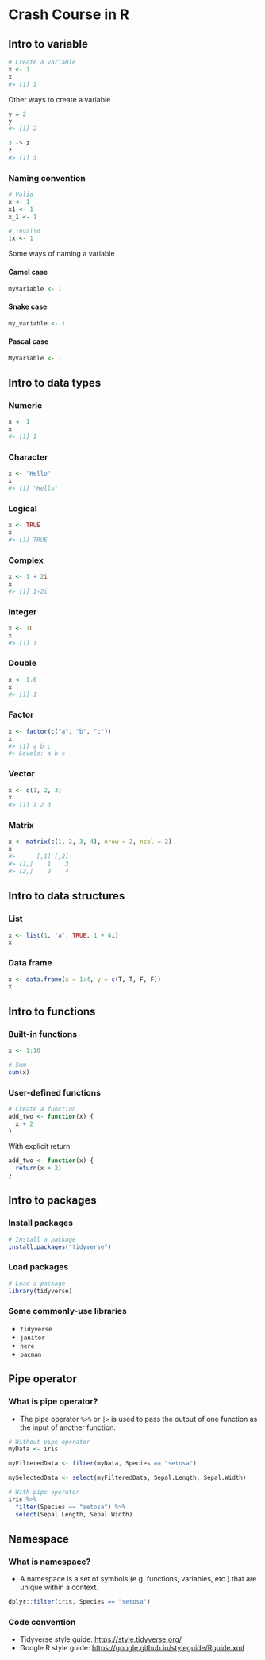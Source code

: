 # Crash Course in R

## Intro to variable

``` r
# Create a variable
x <- 1
x
#> [1] 1
```

Other ways to create a variable

``` r
y = 2
y
#> [1] 2
```

``` r
3 -> z
z
#> [1] 3
```

### Naming convention

``` r
# Valid
x <- 1
x1 <- 1
x_1 <- 1

# Invalid
1x <- 1
```

Some ways of naming a variable

#### Camel case

``` r
myVariable <- 1
```

#### Snake case

``` r
my_variable <- 1
```

#### Pascal case

``` r
MyVariable <- 1
```

## Intro to data types

### Numeric

``` r
x <- 1
x
#> [1] 1
```

### Character

``` r
x <- "Hello"
x
#> [1] "Hello"
```

### Logical

``` r
x <- TRUE
x
#> [1] TRUE
```

### Complex

``` r
x <- 1 + 2i
x
#> [1] 1+2i
```

### Integer

``` r
x <- 1L
x
#> [1] 1
```

### Double

``` r
x <- 1.0
x 
#> [1] 1
```

### Factor

``` r
x <- factor(c("a", "b", "c"))
x
#> [1] a b c
#> Levels: a b c
```

### Vector

``` r
x <- c(1, 2, 3)
x
#> [1] 1 2 3
```

### Matrix

``` r
x <- matrix(c(1, 2, 3, 4), nrow = 2, ncol = 2)
x
#>      [,1] [,2]
#> [1,]    1    3
#> [2,]    2    4
```

## Intro to data structures

### List

``` r
x <- list(1, "a", TRUE, 1 + 4i)
x
```

### Data frame

``` r
x <- data.frame(x = 1:4, y = c(T, T, F, F))
x
```

## Intro to functions

### Built-in functions

``` r
x <- 1:10

# Sum
sum(x)
```

### User-defined functions

``` r
# Create a function
add_two <- function(x) {
  x + 2
}
```

With explicit return

``` r
add_two <- function(x) {
  return(x + 2)
}
```

## Intro to packages

### Install packages

``` r
# Install a package
install.packages("tidyverse")
```

### Load packages

``` r
# Load a package
library(tidyverse)
```

### Some commonly-use libraries

- `tidyverse`
- `janitor`
- `here`
- `pacman`

## Pipe operator

### What is pipe operator?

- The pipe operator `%>%` or `|>` is used to pass the output of one function as the input of another function.

``` r
# Without pipe operator
myData <- iris

myFilteredData <- filter(myData, Species == "setosa")

mySelectedData <- select(myFilteredData, Sepal.Length, Sepal.Width)

# With pipe operator
iris %>% 
  filter(Species == "setosa") %>% 
  select(Sepal.Length, Sepal.Width)
```

## Namespace

### What is namespace?

- A namespace is a set of symbols (e.g. functions, variables, etc.) that are unique within a context.

``` r
dplyr::filter(iris, Species == "setosa")
```

### Code convention

- Tidyverse style guide: <https://style.tidyverse.org/>
- Google R style guide: <https://google.github.io/styleguide/Rguide.xml>
